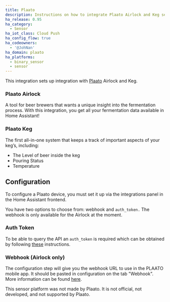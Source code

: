 ```yaml
---
title: Plaato
description: Instructions on how to integrate Plaato Airlock and Keg sensors within Home Assistant.
ha_release: 0.95
ha_category:
  - Sensor
ha_iot_class: Cloud Push
ha_config_flow: true
ha_codeowners:
  - '@JohNan'
ha_domain: plaato
ha_platforms:
  - binary_sensor
  - sensor
---
```


This integration sets up integration with [Plaato](https://www.plaato.io/) Airlock and Keg.

### Plaato Airlock

A tool for beer brewers that wants a unique insight into the fermentation process.
With this integration, you get all your fermentation data available in Home Assistant!

### Plaato Keg

The first all-in-one system that keeps a track of important aspects of your keg’s, including:

- The Level of beer inside the keg
- Pouring Status
- Temperature

## Configuration

To configure a Plaato device, you must set it up via the integrations panel in the Home Assistant frontend.

You have two options to choose from: webhook and `auth_token.` The webhook is only available for the Airlock at the moment.

### Auth Token

To be able to query the API an `auth_token` is required which can be obtained by following [these](https://intercom.help/plaato/en/articles/5004720-auth_token) instructions.

### Webhook (Airlock only)

The configuration step will give you the webhook URL to use in the PLAATO mobile app. It should be pasted in configuration on the tab "Webhook".
More information can be found [here](https://plaato.io/apps/help-center#!hc-general).

This sensor platform was not made by Plaato. It is not official, not developed, and not supported by Plaato.
